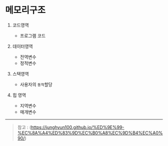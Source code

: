 # 메모리구조


1. 코드영역
    - 프로그램 코드

2. 데이터영역
    - 전역변수
    - 정적변수

3. 스택영역
    - 사용자의 ``동적``할당

4. 힙 영역
    - 지역변수
    - 매개변수

***



> 참고 : (https://junghyun100.github.io/%ED%9E%99-%EC%8A%A4%ED%83%9D%EC%B0%A8%EC%9D%B4%EC%A0%90/)